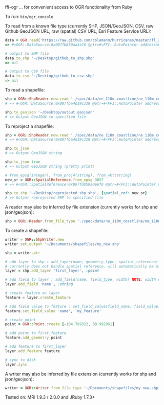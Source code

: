 ffi-ogr
... for convenient access to OGR functionality from Ruby

To run: `bin/ogr_console`

To read from a known file type (currently SHP, JSON/GeoJSON, CSV, raw Github GeoJSON URL, raw (spatial) CSV URL, Esri Feature Service URL):

```ruby
data = OGR.read('https://raw.github.com/colemanm/hurricanes/master/fl_2004_hurricanes.geojson')
=> #<OGR::DataSource:0x007fb830aa3af8 @ptr=#<FFI::AutoPointer address=0x007fb8311ab990>>

# output to SHP file
data.to_shp '~/Desktop/github_to_shp.shp'
=> nil

# output to CSV file
data.to_csv '~/Desktop/github_to_csv.shp'
=> nil
```

To read a shapefile:

```ruby
shp = OGR::ShpReader.new.read './spec/data/ne_110m_coastline/ne_110m_coastline.shp'
# => #<OGR::DataSource:0x007fba4d19c328 @ptr=#<FFI::AutoPointer address=0x007fba4c4cdc50>>

shp.to_geojson '~/Desktop/output.geojson'
# => Output GeoJSON to specified file
```

To reproject a shapefile:

```ruby
shp = OGR::ShpReader.new.read './spec/data/ne_110m_coastline/ne_110m_coastline.shp'
# => #<OGR::DataSource:0x007fba4d19c328 @ptr=#<FFI::AutoPointer address=0x007fba4c4cdc50>>

shp.to_json
# => Output GeoJSON string

shp.to_json true
# => Output GeoJSON string (pretty print)

# from_epsg(integer), from_proj4(string), from_wkt(string)
new_sr = OGR::SpatialReference.from_epsg 3857
# => #<OGR::SpatialReference:0x007fd859a0e6f8 @ptr=#<FFI::AutoPointer address=0x007fd85a11c100>>

shp.to_shp '~/Desktop/reprojected_shp.shp', {spatial_ref: new_sr}
# => Output reprojected SHP to specified file
```

A reader may also be inferred by file extension (currently works for shp and json/geojson):

```ruby
shp = OGR::Reader.from_file_type './spec/data/ne_110m_coastline/ne_110m_coastline.shp'
```

To create a shapefile:

```ruby
writer = OGR::ShpWriter.new
writer.set_output '~/Documents/shapefiles/my_new.shp'

shp = writer.ptr

# add layer to shp : add_layer(name, geometry_type, spatial_reference)
# currently does not handle spatial reference, will automatically be nil
layer = shp.add_layer 'first_layer', :point

# add field to layer : add_field(name, field_type, width) NOTE: width defaults to 32
layer.add_field 'name', :string

# create feature on layer
feature = layer.create_feature

# add field value to feature : set_field_value(field_name, field_value, field_type) NOTE: type can be inferred
feature.set_field_value 'name', 'my_feature'

# create point
point = OGR::Point.create [-104.789322, 38.992961]

# add point to first_feature
feature.add_geometry point

# add feature to first_layer
layer.add_feature feature

# sync to disk
layer.sync
```

A writer may also be inferred by file extension (currently works for shp and json/geojson):

```ruby
writer = OGR::Writer.from_file_type '~/Documents/shapefiles/my_new.shp'
```

Tested on: MRI 1.9.3 / 2.0.0 and JRuby 1.7.3+
